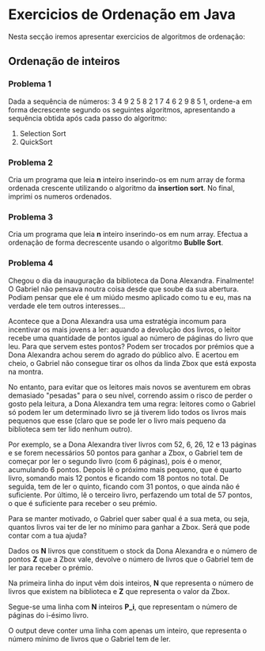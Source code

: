 # Exercicios de Ordenação em Java 

Nesta secção iremos apresentar exercicios de algoritmos de ordenação:

## Ordenação de inteiros

### Problema 1 

Dada a sequência de números: 3 4 9 2 5 8 2 1 7 4 6 2 9 8 5 1, ordene-a em forma
decrescente segundo os seguintes algoritmos, apresentando a sequência obtida após
cada passo do algoritmo:
1. Selection Sort 
1. QuickSort

### Problema 2

Cria um programa que leia **n** inteiro inserindo-os em num array de forma ordenada crescente utilizando o algoritmo da **insertion sort**. No final, imprimi os numeros ordenados.

### Problema 3

Cria um programa que leia **n** inteiro inserindo-os em num array. Efectua a ordenação de forma decrescente usando o algoritmo **Bublle Sort**.

### Problema 4 

Chegou o dia da inauguração da biblioteca da Dona Alexandra. Finalmente! O Gabriel não pensava noutra coisa desde que soube da sua abertura. Podiam pensar que ele é um miúdo mesmo aplicado como tu e eu, mas na verdade ele tem outros interesses...

Acontece que a Dona Alexandra usa uma estratégia incomum para incentivar os mais jovens a ler: aquando a devolução dos livros, o leitor recebe uma quantidade de pontos igual ao número de páginas do livro que leu. Para que servem estes pontos? Podem ser trocados por prémios que a Dona Alexandra achou serem do agrado do público alvo. E acertou em cheio, o Gabriel não consegue tirar os olhos da linda Zbox que está exposta na montra.

No entanto, para evitar que os leitores mais novos se aventurem em obras demasiado "pesadas" para o seu nível, correndo assim o risco de perder o gosto pela leitura, a Dona Alexandra tem uma regra: leitores como o Gabriel só podem ler um determinado livro se já tiverem lido todos os livros mais pequenos que esse (claro que se pode ler o livro mais pequeno da biblioteca sem ter lido nenhum outro).

Por exemplo, se a Dona Alexandra tiver livros com 52, 6, 26, 12 e 13 páginas e se forem necessários 50 pontos para ganhar a Zbox, o Gabriel tem de começar por ler o segundo livro (com 6 páginas), pois é o menor, acumulando 6 pontos. Depois lê o próximo mais pequeno, que é quarto livro, somando mais 12 pontos e ficando com 18 pontos no total. De seguida, tem de ler o quinto, ficando com 31 pontos, o que ainda não é suficiente. Por último, lê o terceiro livro, perfazendo um total de 57 pontos, o que é suficiente para receber o seu prémio.

Para se manter motivado, o Gabriel quer saber qual é a sua meta, ou seja, quantos livros vai ter de ler no mínimo para ganhar a Zbox. Será que pode contar com a tua ajuda?

Dados os **N** livros que constituem o stock da Dona Alexandra e o número de pontos **Z** que a Zbox vale, devolve o número de livros que o Gabriel tem de ler para receber o prémio.

Na primeira linha do input vêm dois inteiros, **N** que representa o número de livros que existem na biblioteca e **Z** que representa o valor da Zbox.

Segue-se uma linha com **N** inteiros **P_i**, que representam o número de páginas do i-ésimo livro.

O output deve conter uma linha com apenas um inteiro, que representa o número mínimo de livros que o Gabriel tem de ler.









